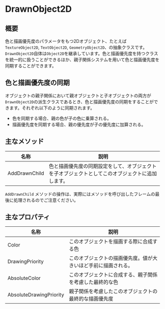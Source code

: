 # DrawnObject2D

## 概要

色と描画優先度のパラメータをもつ2Dオブジェクト、たとえば`TextureObject2D`, `TextObject2D`, `GeometryObject2D`、の抽象クラスです。`DrawnObject2D`自体は`Object2D`を継承しています。色と描画優先度を持つクラスを統一的に扱うことができるほか、親子関係システムを用いて色と描画優先度を同期することができます。

## 色と描画優先度の同期

オブジェクトの親子関係において親オブジェクトと子オブジェクトの両方が`DrawnObject2D`の派生クラスであるとき、色と描画優先度の同期をすることができます。それぞれ以下のように同期されます。

* 色を同期する場合、親の色が子の色に乗算される。
* 描画優先度を同期する場合、親の優先度が子の優先度に加算される。

## 主なメソッド

|名称|説明|
|---|---|
|AddDrawnChild|色と描画優先度の同期設定をして、オブジェクトを子オブジェクトとしてこのオブジェクトに追加します。|

`AddDrawnChild` メソッドの操作は、実際にはメソッドを呼び出したフレームの最後に処理されるのでご注意ください。

## 主なプロパティ

|名称|説明|
|---|---|
|Color|このオブジェクトを描画する際に合成する色|
|DrawingPriority|このオブジェクトの描画優先度。値が大きいほど手前に描画される。|
|AbsoluteColor|このオブジェクトに合成する、親子関係を考慮した最終的な色|
|AbsoluteDrawingPriority|親子関係を考慮したこのオブジェクトの最終的な描画優先度|